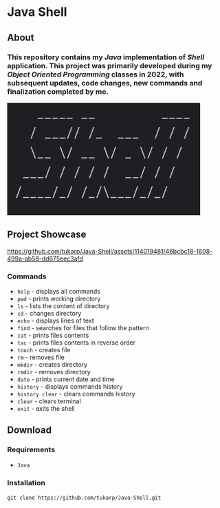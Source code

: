 # Java Shell

## About

### This repository contains my *Java* implementation of *Shell* application. This project was primarily developed during my *Object Oriented Programming* classes in 2022, with subsequent updates, code changes, new commands and finalization completed by me.

![Shell](https://github.com/tukarp/Java-Shell/blob/main/Images/Shell.png)

## Project Showcase

https://github.com/tukarp/Java-Shell/assets/114019481/46bcbc18-1608-499a-ab58-dd675eec3afd

### Commands

- ```help``` - displays all commands
- ```pwd``` - prints working directory
- ```ls``` - lists the content of directory
- ```cd``` - changes directory
- ```echo``` - displays lines of text
- ```find``` - searches for files that follow the pattern
- ```cat``` - prints files contents
- ```tac``` - prints files contents in reverse order
- ```touch``` - creates file
- ```rm``` - removes file
- ```mkdir``` - creates directory
- ```rmdir``` - removes directory
- ```date``` - prints current date and time
- ```history``` - displays commands history
- ```history clear``` - clears commands history
- ```clear``` - clears terminal
- ```exit``` - exits the shell

## Download

### Requirements

- ```Java```

### Installation

```
git clone https://github.com/tukarp/Java-Shell.git
```
